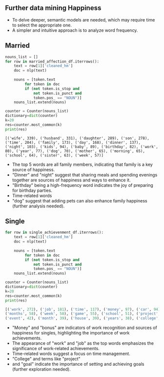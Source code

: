 ## Further data mining Happiness
- To delve deeper, semantic models are needed, which may require time to select the appropriate one.
- A simpler and intuitive approach is to analyze word frequency.
## Married

```python
nouns_list = []
for row in married_affection_df.iterrows():
    text = row[1]['cleaned_hm']
    doc = nlp(text)
    
    nouns = [token.text
         for token in doc
         if (not token.is_stop and
             not token.is_punct and
             token.pos_ == "NOUN")]
    nouns_list.extend(nouns)

counter = Counter(nouns_list)
dictionary=dict(counter)
k=20
res=counter.most_common(k)
print(res)
```

```
[('wife', 339), ('husband', 331), ('daughter', 289), ('son', 278), ('time', 204), ('family', 173), ('day', 168), ('dinner', 137), ('night', 103), ('kids', 94), ('baby', 89), ('birthday', 82), ('work', 80), ('year', 77), ('dog', 70), ('mother', 65), ('morning', 65), ('school', 64), ('sister', 63), ('week', 57)]
```
- The top 5 words are all family members, indicating that family is a key source of happiness.
- "Dinner" and "night" suggest that sharing meals and spending evenings together are sources of happiness and ways to enhance it.
- "Birthday" being a high-frequency word indicates the joy of preparing for birthday parties.
- Time-related words 
- "dog" suggest that adding pets can also enhance family happiness (further analysis needed).

## Single

```python
for row in single_achievenment_df.iterrows():
    text = row[1]['cleaned_hm']
    doc = nlp(text)
    
    nouns = [token.text
         for token in doc
         if (not token.is_stop and
             not token.is_punct and
             token.pos_ == "NOUN")]
    nouns_list.extend(nouns)

counter = Counter(nouns_list)
dictionary=dict(counter)
k=20
res=counter.most_common(k)
print(res)
```
```python
[('work', 272), ('job', 181), ('time', 117), ('money', 97), ('car', 94), ('today', 85), ('day', 80), 
('months', 58), ('week', 58), ('game', 55), ('school', 51), ('project', 47), ('lot', 45), ('goal', 45), 
('event', 42), ('month', 39), ('house', 39), ('years', 38), ('college', 36), ('bonus', 35)]
```
- "Money" and "bonus" are indicators of work recognition and sources of happiness for singles, highlighting the importance of work achievements.
- The appearance of "work" and "job" as the top words emphasizes the significance of work-related achievements.
- Time-related words suggest a focus on time management.
- "College" and terms like "project" 
- and "goal" indicate the importance of setting and achieving goals (further exploration needed).
